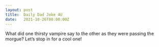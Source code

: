 ```yaml
---
layout: post
title:  Daily Dad Joke 4U
date:   2021-10-26T00:00:00Z
---
```

What did one thirsty vampire say to the other as they were passing the morgue? Let’s stop in for a cool one!
